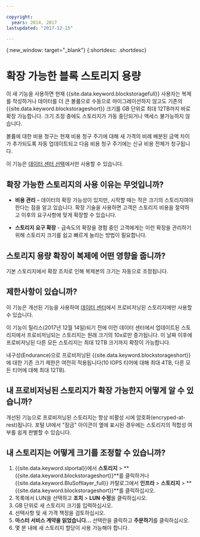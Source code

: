 ```yaml
---

copyright:
  years: 2014, 2017
lastupdated: "2017-12-15"

---
```

{:new_window: target="_blank"}
{:shortdesc: .shortdesc}

# 확장 가능한 블록 스토리지 용량

이 새 기능을 사용하면 현재 {{site.data.keyword.blockstoragefull}} 사용자는 복제를 작성하거나 데이터를 더 큰 볼륨으로 수동으로 마이그레이션하지 않고도 기존의 {{site.data.keyword.blockstorageshort}} 크기를 GB 단위로 최대 12TB까지 바로 확장 가능합니다. 크기 조정 중에도 스토리지가 가동 중단되거나 액세스 불가능하지 않습니다.  

볼륨에 대한 비용 청구는 현재 비용 청구 주기에 대해 새 가격의 비례 배분된 금액 차이가 추가되도록 자동 업데이트되고 다음 비용 청구 주기에는 신규 비용 전체가 청구됩니다. 

이 기능은 [데이터 센터 선택](new-ibm-block-and-file-storage-location-and-features.html)에서만 사용할 수 있습니다.  

## 확장 가능한 스토리지의 사용 이유는 무엇입니까?

- **비용 관리** – 데이터의 확장 가능성이 있지만, 시작할 때는 작은 크기의 스토리지여야 한다는 점을 알고 있습니다. 확장 기술을 사용하면 고객은 스토리지 비용을 절약하고 이후의 요구사항에 맞게 확장할 수 있습니다.   

- **스토리지 요구 확장** - 급속도의 확장을 경험 중인 고객에게는 이런 확장을 관리하기 위해 스토리지 크기를 쉽고 빠르게 늘리는 방법이 필요합니다. 

## 스토리지 용량 확장이 복제에 어떤 영향을 줍니까?

기본 스토리지에서 확장 조치로 인해 복제본의 크기는 자동으로 조정됩니다.  

## 제한사항이 있습니까?

이 기능은 개선된 기능을 사용하여 [데이터 센터](new-ibm-block-and-file-storage-location-and-features.html)에서 프로비저닝된 스토리지에만 사용할 수 있습니다.  

이 기능이 릴리스(2017년 12월 14일)되기 전에 이런 데이터 센터에서 업데이트된 스토리지에서 프로비저닝되는 스토리지는 원래 크기의 10x로만 증가됩니다. 이 날짜 이후에 프로비저닝된 다른 모든 스토리지는 최대 12TB 크기까지 확장이 가능합니다.  

내구성(Endurance)으로 프로비저닝된 {{site.data.keyword.blockstorageshort}}에 대한 기존 크기 제한은 여전히 적용됩니다(10 IOPS 티어에 대해 최대 4TB, 다른 모든 티어에 대해 최대 12TB). 

##  내 프로비저닝된 스토리지가 확장 가능한지 어떻게 알 수 있습니까?

개선된 기능으로 프로비저닝된 스토리지는 항상 비활성 시에 암호화(encryped-at-rest)됩니다. 포털 UI에서 "잠금" 아이콘이 옆에 표시된 경우에는 스토리지의 적합성 여부를 쉽게 판별할 수 있습니다.  

##  내 스토리지는 어떻게 크기를 조정할 수 있습니까?

1. {{site.data.keyword.slportal}}에서 **스토리지** > **{{site.data.keyword.blockstorageshort}}**를 클릭하거나 {{site.data.keyword.BluSoftlayer_full}} 카탈로그에서 **인프라** > **스토리지** > **{{site.data.keyword.blockstorageshort}}**를 클릭하십시오.
2. 목록에서 LUN을 선택하고 **조치** > **LUN 수정**을 클릭하십시오. 
3. GB 단위로 새 스토리지 크기를 입력하십시오. 
4. 선택사항 및 새 가격 책정을 검토하십시오. 
5. **마스터 서비스 계약을 읽었습니다...** 선택란을 클릭하고 **주문하기**를 클릭하십시오. 
6. 몇 분 내에 새 스토리지 할당이 사용 가능해야 합니다. 
  
